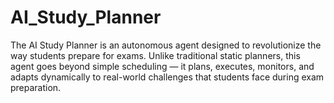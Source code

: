 # AI_Study_Planner
The AI Study Planner is an autonomous agent designed to revolutionize the way students prepare for exams. Unlike traditional static planners, this agent goes beyond simple scheduling — it plans, executes, monitors, and adapts dynamically to real-world challenges that students face during exam preparation.
